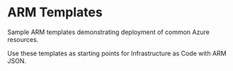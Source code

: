 ﻿# ARM Templates

Sample ARM templates demonstrating deployment of common Azure resources.

Use these templates as starting points for Infrastructure as Code with ARM JSON.
